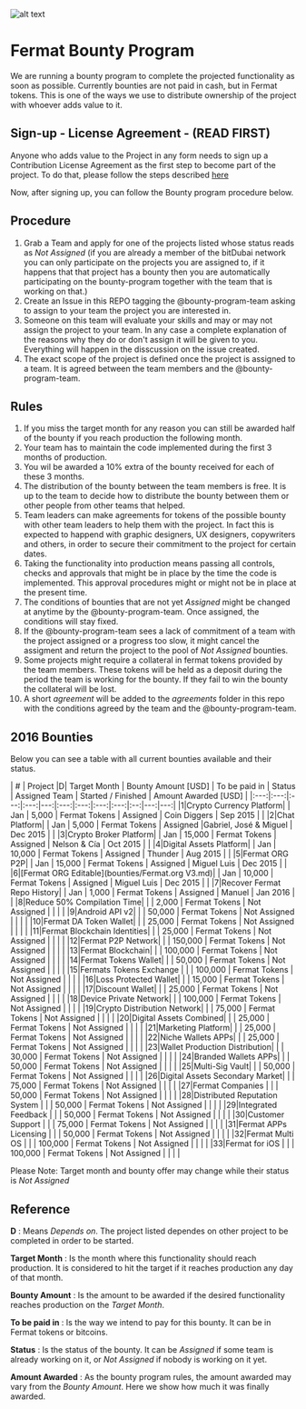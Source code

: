 ![alt text](https://github.com/bitDubai/media-kit/blob/master/MediaKit/Fermat%20Branding/Fermat%20Logotype/Fermat_Logo_3D.png "Fermat Logo")

# Fermat Bounty Program

We are running a bounty program to complete the projected functionality as soon as possible. Currently bounties are not paid in cash, but in Fermat tokens. This is one of the ways we use to distribute ownership of the project with whoever adds value to it. 

## Sign-up - License Agreement - (READ FIRST)
Anyone who adds value to the Project in any form needs to sign up a Contribution License Agreement as the first step to become part of the project. To do that, please follow the steps described [here](https://github.com/bitDubai/contribution-program/tree/master/license-agreements/README.md) 

Now, after signing up,  you can follow the Bounty program procedure below.

## Procedure

1. Grab a Team and apply for one of the projects listed whose status reads as _Not Assigned_ (if you are already a member of the bitDubai network you can only participate on the projects you are assigned to, if it happens that that project has a bounty then you are automatically participating on the bounty-program together with the team that is working on that.)
2. Create an Issue in this REPO tagging the @bounty-program-team asking to assign to your team the project you are interested in.
3. Someone on this team will evaluate your skills and may or may not assign the project to your team. In any case a complete explanation of the reasons why they do or don't assign it will be given to you. Everything will happen in the disscussion on the issue created.
4. The exact scope of the project is defined once the project is assigned to a team. It is agreed between the team members and the @bounty-program-team.

## Rules

1. If you miss the target month for any reason you can still be awarded half of the bounty if you reach production the following month.
2. Your team has to maintain the code implemented during the first 3 months of production. 
3. You wil be awarded a 10% extra of the bounty received for each of these 3 months.
4. The distribution of the bounty between the team members is free. It is up to the team to decide how to distribute the bounty between them or other people from other teams that helped.
5. Team leaders can make agreements for tokens of the possible bounty with other team leaders to help them with the project. In fact this is expected to happend with graphic designers, UX designers, copywriters and others, in order to secure their commitment to the project for certain dates.
6. Taking the functionality into production means passing all controls, checks and approvals that might be in place by the time the code is implemented. This approval procedures might or might not be in place at the present time.
7. The conditions of bounties that are not yet _Assigned_ might be changed at anytime by the @bounty-program-team. Once assigned, the conditions will stay fixed.
8. If the @bounty-program-team sees a lack of commitment of a team with the project assigned or a progress too slow, it might cancel the assigment and return the project to the pool of _Not Assigned_ bounties.
9. Some projects might require a collateral in fermat tokens provided by the team members. These tokens will be held as a deposit during the period the team is working for the bounty. If they fail to win the bounty the collateral will be lost.
10. A short _agreement_ will be added to the _agreements_ folder in this repo with the conditions agreed by the team and the @bounty-program-team.



## 2016 Bounties

Below you can see a table with all current bounties available and their status. 

| # | Project |D|  Target Month | Bounty Amount [USD] | To be paid in | Status | Assigned Team | Started / Finished | Amount Awarded [USD] |
|:---:|:---:|:---:|:---:|---:|:---:|:---:|:---:|:---:|:--:|---:|---:|
|1|Crypto Currency Platform|  | Jan | 5,000 | Fermat Tokens | Assigned | Coin Diggers | Sep 2015 | | 
|2|Chat Platform|  | Jan | 5,000 | Fermat Tokens | Assigned |Gabriel, José & Miguel | Dec 2015 | | 
|3|Crypto Broker Platform| | Jan | 15,000 | Fermat Tokens | Assigned | Nelson & Cía | Oct 2015 | | 
|4|Digital Assets Platform| | Jan | 10,000 | Fermat Tokens | Assigned | Thunder | Aug 2015 | | 
|5|Fermat ORG P2P| | Jan | 15,000 | Fermat Tokens | Assigned | Miguel Luis | Dec 2015 | | 
|6|[Fermat ORG Editable](bounties/Fermat.org V3.md)| | Jan | 10,000 | Fermat Tokens | Assigned | Miguel Luis | Dec 2015 | |
|7|Recover Fermat Repo History|  | Jan | 1,000 | Fermat Tokens | Assigned | Manuel | Jan 2016 | | 
|8|Reduce 50% Compilation Time|  | | 2,000 | Fermat Tokens | Not Assigned | | | | 
|9|Android API v2|  | | 50,000 | Fermat Tokens | Not Assigned | | | | 
|10|Fermat DA Token Wallet|  | | 25,000 | Fermat Tokens | Not Assigned | | | | 
|11|Fermat Blockchain Identities|  | | 25,000 | Fermat Tokens | Not Assigned | | | | 
|12|Fermat P2P Network| | | 150,000 | Fermat Tokens | Not Assigned | | | | 
|13|Fermat Blockchain| |  | 100,000 | Fermat Tokens | Not Assigned | | | | 
|14|Fermat Tokens Wallet| | | 50,000 | Fermat Tokens | Not Assigned | | | | 
|15|Fermats Tokens Exchange |  | | 100,000 | Fermat Tokens | Not Assigned | | | | 
|16|Loss Protected Wallet|  | | 15,000 | Fermat Tokens | Not Assigned | | | | 
|17|Discount Wallet|  | | 25,000 | Fermat Tokens | Not Assigned | | | | 
|18|Device Private Network| | | 100,000 | Fermat Tokens | Not Assigned | | | | 
|19|Crypto Distribution Network|  | | 75,000 | Fermat Tokens | Not Assigned | | | | 
|20|Digital Assets Combined|  | | 25,000 | Fermat Tokens | Not Assigned | | | | 
|21|Marketing Platform|  | | 25,000 | Fermat Tokens | Not Assigned | | | | 
|22|Niche Wallets APPs| | | 25,000 | Fermat Tokens | Not Assigned | | | | 
|23|Wallet Production Distribution| | | 30,000 | Fermat Tokens | Not Assigned | | | | 
|24|Branded Wallets APPs|  | | 50,000 | Fermat Tokens | Not Assigned | | | | 
|25|Multi-Sig Vault|  | | 50,000 | Fermat Tokens | Not Assigned | | | | 
|26|Digital Assets Secondary Market|  |  | 75,000 | Fermat Tokens | Not Assigned | | | | 
|27|Fermat Companies |  |  | 50,000 | Fermat Tokens | Not Assigned | | | | 
|28|Distributed Reputation System |  |  | 50,000 | Fermat Tokens | Not Assigned | | | | 
|29|Integrated Feedback |  |  | 50,000 | Fermat Tokens | Not Assigned | | | | 
|30|Customer Support |  |  | 75,000 | Fermat Tokens | Not Assigned | | | | 
|31|Fermat APPs Licensing | | | 50,000 | Fermat Tokens | Not Assigned | | | | 
|32|Fermat Multi OS | | | 100,000 | Fermat Tokens | Not Assigned | | | | 
|33|Fermat for iOS | |  | 100,000 | Fermat Tokens | Not Assigned | | | | 



Please Note: Target month and bounty offer may change while their status is _Not Assigned_

## Reference 

**D** : Means _Depends on_. The project listed dependes on other project to be completed in order to be started. 

**Target Month** : Is the month where this functionality should reach production. It is considered to hit the target if it reaches production any day of that month.

**Bounty Amount** : Is the amount to be awarded if the desired functionality reaches production on the _Target Month_. 

**To be paid in** : Is the way we intend to pay for this bounty. It can be in Fermat tokens or bitcoins.

**Status** : Is the status of the bounty. It can be _Assigned_ if some team is already working on it, or _Not Assigned_ if nobody is working on it yet.

**Amount Awarded** : As the bounty program rules, the amount awarded may vary from the _Bounty Amount_. Here we show how much it was finally awarded.
